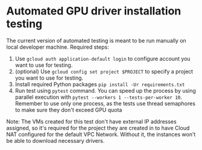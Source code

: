 # Automated GPU driver installation testing

The current version of automated testing is meant to be run
manually on local developer machine. Required steps:

1. Use `gcloud auth application-default login` to configure
   account you want to use for testing.
2. (optional) Use `gcloud config set project $PROJECT` to
   specify a project you want to use for testing.
3. Install required Python packages `pip install -Ur requirements.txt`
4. Run test using `pytest` command. You can speed up the 
   process by using parallel execution with 
   `pytest --workers 1 --tests-per-worker 10`. Remember to use only one
  process, as the tests use thread semaphores to make sure they don't exceed
  GPU quota


Note: The VMs created for this test don't have external IP
addresses assigned, so it's required for the project
they are created in to have Cloud NAT configured for the
default VPC Network. Without it, the instances won't be
able to download necessary drivers.